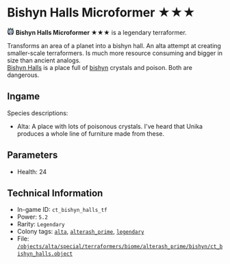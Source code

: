 # Bishyn Halls Microformer ★★★

<img src="https://raw.githubusercontent.com/Ceterai/Enternia/main/objects/alta/special/terraformers/biome/alterash_prime/bishyn/icon.png" alt="Bishyn Halls Microformer ★★★ icon" loading="lazy" height=16px width="auto" /> **Bishyn Halls Microformer ★★★** is a legendary terraformer.

Transforms an area of a planet into a bishyn hall. An alta attempt at creating smaller-scale terraformers. Is much more resource consuming and bigger in size than ancient analogs.  
[Bishyn Halls](https://ceterai.github.io/MyEnternia/Wiki/BishynHalls) is a place full of [bishyn](https://ceterai.github.io/MyEnternia/Wiki/Tags/Bishyn) crystals and poison. Both are dangerous.

## Ingame

Species descriptions:

- Alta: A place with lots of poisonous crystals. I've heard that Unika produces a whole line of furniture made from these.

## Parameters

- Health: 24

## Technical Information

- In-game ID: `ct_bishyn_halls_tf`
- Power: `5.2`
- Rarity: `Legendary`
- Colony tags: [`alta`](https://ceterai.github.io/MyEnternia/Wiki/Tags/Alta), [`alterash_prime`](https://ceterai.github.io/MyEnternia/Wiki/Tags/AlterashPrime), [`legendary`](https://ceterai.github.io/MyEnternia/Wiki/Tags/Legendary)
- File: [`/objects/alta/special/terraformers/biome/alterash_prime/bishyn/ct_bishyn_halls.object`](https://github.com/Ceterai/Enternia/blob/main/objects/alta/special/terraformers/biome/alterash_prime/bishyn/ct_bishyn_halls.object)
